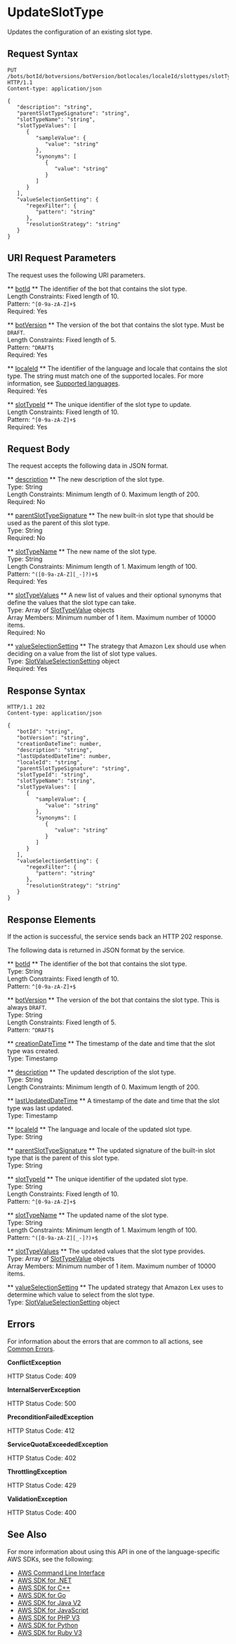 # UpdateSlotType<a name="API_UpdateSlotType"></a>

Updates the configuration of an existing slot type\.

## Request Syntax<a name="API_UpdateSlotType_RequestSyntax"></a>

```
PUT /bots/botId/botversions/botVersion/botlocales/localeId/slottypes/slotTypeId/ HTTP/1.1
Content-type: application/json

{
   "description": "string",
   "parentSlotTypeSignature": "string",
   "slotTypeName": "string",
   "slotTypeValues": [ 
      { 
         "sampleValue": { 
            "value": "string"
         },
         "synonyms": [ 
            { 
               "value": "string"
            }
         ]
      }
   ],
   "valueSelectionSetting": { 
      "regexFilter": { 
         "pattern": "string"
      },
      "resolutionStrategy": "string"
   }
}
```

## URI Request Parameters<a name="API_UpdateSlotType_RequestParameters"></a>

The request uses the following URI parameters\.

 ** [botId](#API_UpdateSlotType_RequestSyntax) **   <a name="lexv2-UpdateSlotType-request-botId"></a>
The identifier of the bot that contains the slot type\.  
Length Constraints: Fixed length of 10\.  
Pattern: `^[0-9a-zA-Z]+$`   
Required: Yes

 ** [botVersion](#API_UpdateSlotType_RequestSyntax) **   <a name="lexv2-UpdateSlotType-request-botVersion"></a>
The version of the bot that contains the slot type\. Must be `DRAFT`\.  
Length Constraints: Fixed length of 5\.  
Pattern: `^DRAFT$`   
Required: Yes

 ** [localeId](#API_UpdateSlotType_RequestSyntax) **   <a name="lexv2-UpdateSlotType-request-localeId"></a>
The identifier of the language and locale that contains the slot type\. The string must match one of the supported locales\. For more information, see [Supported languages](https://docs.aws.amazon.com/lexv2/latest/dg/how-languages.html)\.  
Required: Yes

 ** [slotTypeId](#API_UpdateSlotType_RequestSyntax) **   <a name="lexv2-UpdateSlotType-request-slotTypeId"></a>
The unique identifier of the slot type to update\.  
Length Constraints: Fixed length of 10\.  
Pattern: `^[0-9a-zA-Z]+$`   
Required: Yes

## Request Body<a name="API_UpdateSlotType_RequestBody"></a>

The request accepts the following data in JSON format\.

 ** [description](#API_UpdateSlotType_RequestSyntax) **   <a name="lexv2-UpdateSlotType-request-description"></a>
The new description of the slot type\.  
Type: String  
Length Constraints: Minimum length of 0\. Maximum length of 200\.  
Required: No

 ** [parentSlotTypeSignature](#API_UpdateSlotType_RequestSyntax) **   <a name="lexv2-UpdateSlotType-request-parentSlotTypeSignature"></a>
The new built\-in slot type that should be used as the parent of this slot type\.  
Type: String  
Required: No

 ** [slotTypeName](#API_UpdateSlotType_RequestSyntax) **   <a name="lexv2-UpdateSlotType-request-slotTypeName"></a>
The new name of the slot type\.  
Type: String  
Length Constraints: Minimum length of 1\. Maximum length of 100\.  
Pattern: `^([0-9a-zA-Z][_-]?)+$`   
Required: Yes

 ** [slotTypeValues](#API_UpdateSlotType_RequestSyntax) **   <a name="lexv2-UpdateSlotType-request-slotTypeValues"></a>
A new list of values and their optional synonyms that define the values that the slot type can take\.  
Type: Array of [SlotTypeValue](API_SlotTypeValue.md) objects  
Array Members: Minimum number of 1 item\. Maximum number of 10000 items\.  
Required: No

 ** [valueSelectionSetting](#API_UpdateSlotType_RequestSyntax) **   <a name="lexv2-UpdateSlotType-request-valueSelectionSetting"></a>
The strategy that Amazon Lex should use when deciding on a value from the list of slot type values\.  
Type: [SlotValueSelectionSetting](API_SlotValueSelectionSetting.md) object  
Required: Yes

## Response Syntax<a name="API_UpdateSlotType_ResponseSyntax"></a>

```
HTTP/1.1 202
Content-type: application/json

{
   "botId": "string",
   "botVersion": "string",
   "creationDateTime": number,
   "description": "string",
   "lastUpdatedDateTime": number,
   "localeId": "string",
   "parentSlotTypeSignature": "string",
   "slotTypeId": "string",
   "slotTypeName": "string",
   "slotTypeValues": [ 
      { 
         "sampleValue": { 
            "value": "string"
         },
         "synonyms": [ 
            { 
               "value": "string"
            }
         ]
      }
   ],
   "valueSelectionSetting": { 
      "regexFilter": { 
         "pattern": "string"
      },
      "resolutionStrategy": "string"
   }
}
```

## Response Elements<a name="API_UpdateSlotType_ResponseElements"></a>

If the action is successful, the service sends back an HTTP 202 response\.

The following data is returned in JSON format by the service\.

 ** [botId](#API_UpdateSlotType_ResponseSyntax) **   <a name="lexv2-UpdateSlotType-response-botId"></a>
The identifier of the bot that contains the slot type\.  
Type: String  
Length Constraints: Fixed length of 10\.  
Pattern: `^[0-9a-zA-Z]+$` 

 ** [botVersion](#API_UpdateSlotType_ResponseSyntax) **   <a name="lexv2-UpdateSlotType-response-botVersion"></a>
The version of the bot that contains the slot type\. This is always `DRAFT`\.  
Type: String  
Length Constraints: Fixed length of 5\.  
Pattern: `^DRAFT$` 

 ** [creationDateTime](#API_UpdateSlotType_ResponseSyntax) **   <a name="lexv2-UpdateSlotType-response-creationDateTime"></a>
The timestamp of the date and time that the slot type was created\.  
Type: Timestamp

 ** [description](#API_UpdateSlotType_ResponseSyntax) **   <a name="lexv2-UpdateSlotType-response-description"></a>
The updated description of the slot type\.  
Type: String  
Length Constraints: Minimum length of 0\. Maximum length of 200\.

 ** [lastUpdatedDateTime](#API_UpdateSlotType_ResponseSyntax) **   <a name="lexv2-UpdateSlotType-response-lastUpdatedDateTime"></a>
A timestamp of the date and time that the slot type was last updated\.  
Type: Timestamp

 ** [localeId](#API_UpdateSlotType_ResponseSyntax) **   <a name="lexv2-UpdateSlotType-response-localeId"></a>
The language and locale of the updated slot type\.  
Type: String

 ** [parentSlotTypeSignature](#API_UpdateSlotType_ResponseSyntax) **   <a name="lexv2-UpdateSlotType-response-parentSlotTypeSignature"></a>
The updated signature of the built\-in slot type that is the parent of this slot type\.  
Type: String

 ** [slotTypeId](#API_UpdateSlotType_ResponseSyntax) **   <a name="lexv2-UpdateSlotType-response-slotTypeId"></a>
The unique identifier of the updated slot type\.  
Type: String  
Length Constraints: Fixed length of 10\.  
Pattern: `^[0-9a-zA-Z]+$` 

 ** [slotTypeName](#API_UpdateSlotType_ResponseSyntax) **   <a name="lexv2-UpdateSlotType-response-slotTypeName"></a>
The updated name of the slot type\.  
Type: String  
Length Constraints: Minimum length of 1\. Maximum length of 100\.  
Pattern: `^([0-9a-zA-Z][_-]?)+$` 

 ** [slotTypeValues](#API_UpdateSlotType_ResponseSyntax) **   <a name="lexv2-UpdateSlotType-response-slotTypeValues"></a>
The updated values that the slot type provides\.  
Type: Array of [SlotTypeValue](API_SlotTypeValue.md) objects  
Array Members: Minimum number of 1 item\. Maximum number of 10000 items\.

 ** [valueSelectionSetting](#API_UpdateSlotType_ResponseSyntax) **   <a name="lexv2-UpdateSlotType-response-valueSelectionSetting"></a>
The updated strategy that Amazon Lex uses to determine which value to select from the slot type\.  
Type: [SlotValueSelectionSetting](API_SlotValueSelectionSetting.md) object

## Errors<a name="API_UpdateSlotType_Errors"></a>

For information about the errors that are common to all actions, see [Common Errors](CommonErrors.md)\.

 **ConflictException**   
  
HTTP Status Code: 409

 **InternalServerException**   
  
HTTP Status Code: 500

 **PreconditionFailedException**   
  
HTTP Status Code: 412

 **ServiceQuotaExceededException**   
  
HTTP Status Code: 402

 **ThrottlingException**   
  
HTTP Status Code: 429

 **ValidationException**   
  
HTTP Status Code: 400

## See Also<a name="API_UpdateSlotType_SeeAlso"></a>

For more information about using this API in one of the language\-specific AWS SDKs, see the following:
+  [ AWS Command Line Interface](https://docs.aws.amazon.com/goto/aws-cli/models.lex.v2-2020-08-07/UpdateSlotType) 
+  [ AWS SDK for \.NET](https://docs.aws.amazon.com/goto/DotNetSDKV3/models.lex.v2-2020-08-07/UpdateSlotType) 
+  [ AWS SDK for C\+\+](https://docs.aws.amazon.com/goto/SdkForCpp/models.lex.v2-2020-08-07/UpdateSlotType) 
+  [ AWS SDK for Go](https://docs.aws.amazon.com/goto/SdkForGoV1/models.lex.v2-2020-08-07/UpdateSlotType) 
+  [ AWS SDK for Java V2](https://docs.aws.amazon.com/goto/SdkForJavaV2/models.lex.v2-2020-08-07/UpdateSlotType) 
+  [ AWS SDK for JavaScript](https://docs.aws.amazon.com/goto/AWSJavaScriptSDK/models.lex.v2-2020-08-07/UpdateSlotType) 
+  [ AWS SDK for PHP V3](https://docs.aws.amazon.com/goto/SdkForPHPV3/models.lex.v2-2020-08-07/UpdateSlotType) 
+  [ AWS SDK for Python](https://docs.aws.amazon.com/goto/boto3/models.lex.v2-2020-08-07/UpdateSlotType) 
+  [ AWS SDK for Ruby V3](https://docs.aws.amazon.com/goto/SdkForRubyV3/models.lex.v2-2020-08-07/UpdateSlotType) 